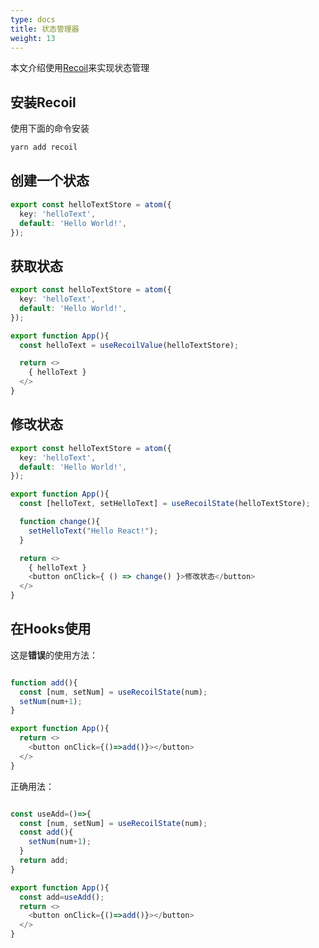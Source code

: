 ```yaml
---
type: docs
title: 状态管理器
weight: 13
---
```


本文介绍使用[Recoil](https://recoiljs.org/zh-hans/)来实现状态管理

## 安装Recoil

使用下面的命令安装

```bash
yarn add recoil
```

## 创建一个状态

```ts
export const helloTextStore = atom({
  key: 'helloText',
  default: 'Hello World!',
});
```

## 获取状态
```ts
export const helloTextStore = atom({
  key: 'helloText',
  default: 'Hello World!',
});

export function App(){
  const helloText = useRecoilValue(helloTextStore);

  return <>
    { helloText }
  </>
}

```

## 修改状态

```ts
export const helloTextStore = atom({
  key: 'helloText',
  default: 'Hello World!',
});

export function App(){
  const [helloText, setHelloText] = useRecoilState(helloTextStore);

  function change(){
    setHelloText("Hello React!");
  }

  return <>
    { helloText }
    <button onClick={ () => change() }>修改状态</button>
  </>
}

```

## 在Hooks使用

这是**错误**的使用方法：

```ts

function add(){
  const [num, setNum] = useRecoilState(num);
  setNum(num+1);
}

export function App(){
  return <>
    <button onClick={()=>add()}></button>
  </>
}

```

正确用法：
```ts

const useAdd=()=>{
  const [num, setNum] = useRecoilState(num);
  const add(){
    setNum(num+1);
  }
  return add;
}

export function App(){
  const add=useAdd();
  return <>
    <button onClick={()=>add()}></button>
  </>
}

```